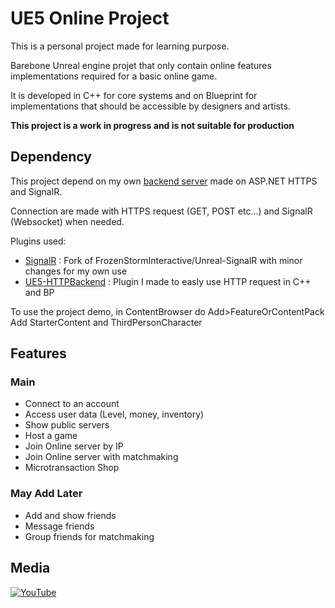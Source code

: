 # UE5 Online Project

This is a personal project made for learning purpose.

Barebone Unreal engine projet that only contain online features implementations required for a basic online game.

It is developed in C++ for core systems and on Blueprint for implementations that should be accessible by designers and artists.

**This project is a work in progress and is not suitable for production**

## Dependency
This project depend on my own [backend server](https://github.com/wpatruno/ASP.NET-Game-Backend) made on ASP.NET HTTPS and SignalR.

Connection are made with HTTPS request (GET, POST etc...) and SignalR (Websocket) when needed.


Plugins used:
- [SignalR](https://github.com/wpatruno/Unreal-SignalR) : Fork of FrozenStormInteractive/Unreal-SignalR with minor changes for my own use
- [UE5-HTTPBackend](https://github.com/wpatruno/UE5-HTTPBackend) : Plugin I made to easly use HTTP request in C++ and BP

To use the project demo, in ContentBrowser do Add>FeatureOrContentPack
Add StarterContent and ThirdPersonCharacter

## Features

### Main
- Connect to an account
- Access user data (Level, money, inventory)
- Show public servers
- Host a game
- Join Online server by IP
- Join Online server with matchmaking
- Microtransaction Shop

### May Add Later
- Add and show friends
- Message friends
- Group friends for matchmaking

## Media

[![YouTube](http://i.ytimg.com/vi/3AY7QOilVSI/hqdefault.jpg)](https://www.youtube.com/watch?v=3AY7QOilVSI)
